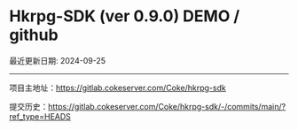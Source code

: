 # Hkrpg-SDK (ver 0.9.0) DEMO / github

最近更新日期: 2024-09-25

---
项目主地址：https://gitlab.cokeserver.com/Coke/hkrpg-sdk

提交历史：https://gitlab.cokeserver.com/Coke/hkrpg-sdk/-/commits/main/?ref_type=HEADS
